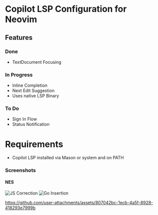 # Copilot LSP Configuration for Neovim

## Features

### Done

- TextDocument Focusing

### In Progress

- Inline Completion
- Next Edit Suggestion
- Uses native LSP Binary

### To Do

- Sign In Flow
- Status Notification

# Requirements

- Copilot LSP installed via Mason or system and on PATH

### Screenshots

#### NES

![JS Correction](https://github.com/user-attachments/assets/ae01b3b8-6d42-46fd-b138-4134a78a6829)
![Go Insertion](https://github.com/user-attachments/assets/c8725447-6a5f-455c-a050-a64c415bf854)

<https://github.com/user-attachments/assets/807042bc-1ecb-4a5f-8928-418293e7999b>
